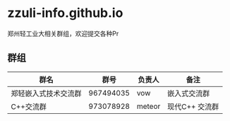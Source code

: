 # zzuli-info.github.io

郑州轻工业大相关群组，欢迎提交各种Pr

## 群组

|群名                |群号  |   负责人  | 备注          |
| ------------------| ------|  ------| -------------- |
| 郑轻嵌入式技术交流群 | 967494035 | vow | 嵌入式交流群    |
| C++交流群          | 973078928 | meteor | 现代C++ 交流群|